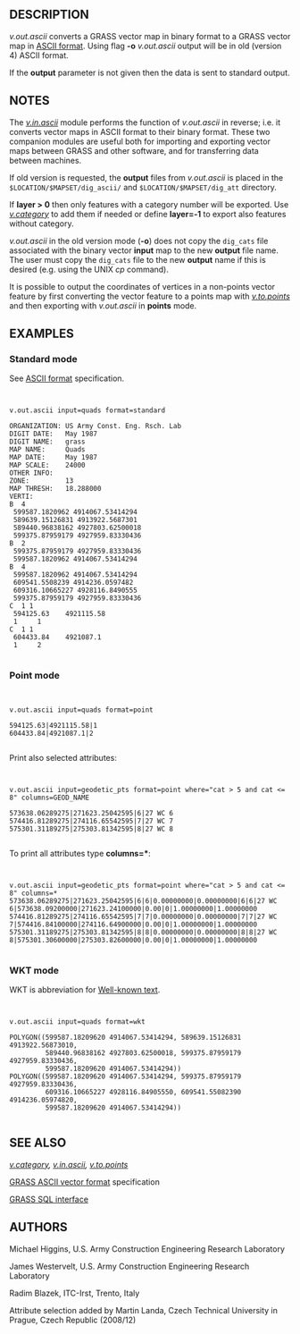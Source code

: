 
## DESCRIPTION

*v.out.ascii* converts a GRASS vector map in binary format to a
GRASS vector map in [ASCII format](vectorascii.html). Using
flag **-o** *v.out.ascii* output will be in old (version 4)
ASCII format.

If the **output** parameter is not given then the data is sent
to standard output.

## NOTES

The *[v.in.ascii](v.in.ascii.html)* module performs
the function of *v.out.ascii* in reverse; i.e. it converts
vector maps in ASCII format to their binary format. These two
companion modules are useful both for importing and exporting vector
maps between GRASS and other software, and for transferring data
between machines.

If old version is requested, the **output** files
from *v.out.ascii* is placed in
the `$LOCATION/$MAPSET/dig_ascii/`
and `$LOCATION/$MAPSET/dig_att` directory.

If **layer > 0** then only features with a category number
will be exported. Use *[v.category](v.category.html)* to add
them if needed or define **layer=-1** to export also features without category.

*v.out.ascii* in the old version mode (**-o**) does not
copy the `dig_cats` file associated with the binary
vector **input** map to the new **output** file name. The user
must copy the `dig_cats` file to the new **output** name if
this is desired (e.g. using the UNIX *cp* command).

It is possible to output the coordinates of vertices in a non-points vector
feature by first converting the vector feature to a points map with
*[v.to.points](v.to.points.html)* and then exporting
with *v.out.ascii* in
**points** mode.

## EXAMPLES

### Standard mode

See [ASCII format](vectorascii.html) specification.

```


v.out.ascii input=quads format=standard

ORGANIZATION: US Army Const. Eng. Rsch. Lab
DIGIT DATE:   May 1987
DIGIT NAME:   grass
MAP NAME:     Quads
MAP DATE:     May 1987
MAP SCALE:    24000
OTHER INFO:
ZONE:         13
MAP THRESH:   18.288000
VERTI:
B  4
 599587.1820962 4914067.53414294
 589639.15126831 4913922.5687301
 589440.96838162 4927803.62500018
 599375.87959179 4927959.83330436
B  2
 599375.87959179 4927959.83330436
 599587.1820962 4914067.53414294
B  4
 599587.1820962 4914067.53414294
 609541.5508239 4914236.0597482
 609316.10665227 4928116.8490555
 599375.87959179 4927959.83330436
C  1 1
 594125.63    4921115.58
 1     1
C  1 1
 604433.84    4921087.1
 1     2


```

### Point mode

```


v.out.ascii input=quads format=point

594125.63|4921115.58|1
604433.84|4921087.1|2


```

Print also selected attributes:

```


v.out.ascii input=geodetic_pts format=point where="cat > 5 and cat <= 8" columns=GEOD_NAME

573638.06289275|271623.25042595|6|27 WC 6
574416.81289275|274116.65542595|7|27 WC 7
575301.31189275|275303.81342595|8|27 WC 8


```

To print all attributes type **columns=\***:

```


v.out.ascii input=geodetic_pts format=point where="cat > 5 and cat <= 8" columns=*
573638.06289275|271623.25042595|6|6|0.00000000|0.00000000|6|6|27 WC 6|573638.09200000|271623.24100000|0.00|0|1.00000000|1.00000000
574416.81289275|274116.65542595|7|7|0.00000000|0.00000000|7|7|27 WC 7|574416.84100000|274116.64900000|0.00|0|1.00000000|1.00000000
575301.31189275|275303.81342595|8|8|0.00000000|0.00000000|8|8|27 WC 8|575301.30600000|275303.82600000|0.00|0|1.00000000|1.00000000


```

### WKT mode

WKT is abbreviation
for [Well-known
text](https://en.wikipedia.org/wiki/Well-known_text).

```


v.out.ascii input=quads format=wkt

POLYGON((599587.18209620 4914067.53414294, 589639.15126831 4913922.56873010,
         589440.96838162 4927803.62500018, 599375.87959179 4927959.83330436,
         599587.18209620 4914067.53414294))
POLYGON((599587.18209620 4914067.53414294, 599375.87959179 4927959.83330436,
         609316.10665227 4928116.84905550, 609541.55082390 4914236.05974820,
         599587.18209620 4914067.53414294))


```

## SEE ALSO

*[v.category](v.category.html),
[v.in.ascii](v.in.ascii.html),
[v.to.points](v.to.points.html)*

[GRASS ASCII vector format](vectorascii.html) specification

[GRASS SQL interface](sql.html)

## AUTHORS

Michael Higgins,
U.S. Army Construction Engineering
Research Laboratory

James Westervelt,
U.S. Army Construction Engineering
Research Laboratory

Radim Blazek, ITC-Irst, Trento, Italy

Attribute selection added by Martin Landa, Czech Technical University
in Prague, Czech Republic (2008/12)

